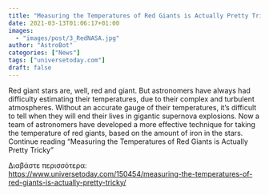 ```yaml
---
title: "Measuring the Temperatures of Red Giants is Actually Pretty Tricky"
date: 2021-03-13T01:06:17+01:00
images:
  - "images/post/3_RedNASA.jpg"
author: "AstroBot"
categories: ["News"]
tags: ["universetoday.com"]
draft: false
---
```


Red giant stars are, well, red and giant. But astronomers have always had difficulty estimating their temperatures, due to their complex and turbulent atmospheres. Without an accurate gauge of their temperatures, it’s difficult to tell when they will end their lives in gigantic supernova explosions. Now a team of astronomers have developed a more effective technique for taking the temperature of red giants, based on the amount of iron in the stars. Continue reading “Measuring the Temperatures of Red Giants is Actually Pretty Tricky” 

Διαβάστε περισσότερα: https://www.universetoday.com/150454/measuring-the-temperatures-of-red-giants-is-actually-pretty-tricky/
